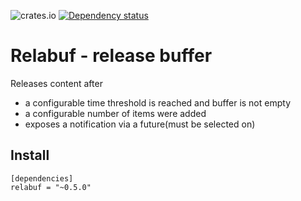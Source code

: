 ![crates.io](https://img.shields.io/crates/v/relabuf.svg)
[![Dependency status](https://deps.rs/repo/github/let4be/relabuf/status.svg)](https://deps.rs/repo/github/let4be/relabuf)

# Relabuf - release buffer

Releases content after
 - a configurable time threshold is reached and buffer is not empty
 - a configurable number of items were added
 - exposes a notification via a future(must be selected on)

## Install

```
[dependencies]
relabuf = "~0.5.0"
```